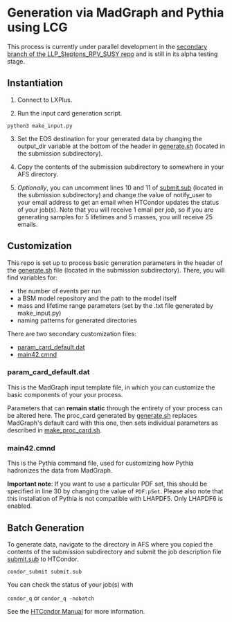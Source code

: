# Generation via MadGraph and Pythia using LCG

This process is currently under parallel development in the [secondary branch of the LLP_Sleptons_RPV_SUSY repo](https://github.com/A-A-Abdelhamid/LLP_Sleptons_RPV_SUSY/blob/secondary/) and is still in its alpha testing stage.

## Instantiation

1. Connect to LXPlus.

2. Run the input card generation script.

`python3 make_input.py`

3. Set the EOS destination for your generated data by changing the output_dir variable at the bottom of the header in [generate.sh](https://github.com/j-s-ashley/LCG-GenerationDuctTape/blob/main/generate.sh) (located in the submission subdirectory).

4. Copy the contents of the submission subdirectory to somewhere in your AFS directory. 

5. *Optionally*, you can uncomment lines 10 and 11 of [submit.sub](https://github.com/A-A-Abdelhamid/LLP_Sleptons_RPV_SUSY/blob/secondary/generate_events/submit.sub) (located in the submission subdirectory) and change the value of notify_user to your email address to get an email when HTCondor updates the status of your job(s). Note that you will receive 1 email per *job*, so if you are generating samples for 5 lifetimes and 5 masses, you will receive 25 emails.

## Customization

This repo is set up to process basic generation parameters in the header of the [generate.sh](https://github.com/j-s-ashley/LCG-GenerationDuctTape/blob/main/generate.sh) file (located in the submission subdirectory). There, you will find variables for:

- the number of events per run
- a BSM model repository and the path to the model itself
- mass and lifetime range parameters (set by the .txt file generated by make_input.py)
- naming patterns for generated directories

There are two secondary customization files: 

- [param_card_default.dat](https://github.com/j-s-ashley/LCG-GenerationDuctTape/blob/main/param_card_default.dat)
- [main42.cmnd](https://github.com/j-s-ashley/LCG-GenerationDuctTape/blob/main/main42.cmnd)

### param_card_default.dat

This is the MadGraph input template file, in which you can customize the basic components of your your process.

Parameters that can **remain static** through the entirety of your process can be altered here. The proc_card generated by [generate.sh](https://github.com/j-s-ashley/LCG-GenerationDuctTape/blob/main/generate.sh) replaces MadGraph's default card with this one, then sets individual parameters as described in [make_proc_card.sh](https://github.com/j-s-ashley/LCG-GenerationDuctTape/blob/main/make_proc_card.sh).

### main42.cmnd

This is the Pythia command file, used for customizing how Pythia hadronizes the data from MadGraph.

**Important note**: 
If you want to use a particular PDF set, this should be specified in line 30 by changing the value of `PDF:pSet`. Please also note that this installation of Pythia is not compatible with LHAPDF5. Only LHAPDF6 is enabled.

## Batch Generation

To generate data, navigate to the directory in AFS where you copied the contents of the submission subdirectory and submit the job description file [submit.sub](https://github.com/A-A-Abdelhamid/LLP_Sleptons_RPV_SUSY/blob/secondary/generate_events/submit.sub) to HTCondor.

`condor_submit submit.sub`

You can check the status of your job(s) with 

`condor_q` or `condor_q -nobatch`

See the [HTCondor Manual](https://htcondor.readthedocs.io/en/latest/users-manual/managing-a-job.html) for more information.

